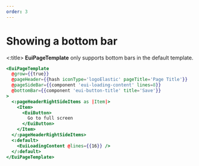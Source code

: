 ```yaml
---
order: 3
---
```


# Showing a bottom bar

<EuiSpacer />
<!-- <EuiText>
  Adding an
  <strong>EuiBottomBar</strong>
  can be tricky to use and account for any side bars.
  <strong>EuiPageTemplate</strong>
  handles this nicely by supplying a
  <EuiCode>bottomBar</EuiCode>
  prop for passing the contents of your bottom bar, and
  <EuiCode>bottomBarProps</EuiCode>
  that extends
  <strong>EuiBottomBar</strong>.<br /><br />

  <!-- It uses the
  <EuiCode>sticky</EuiCode>
  position so that it sticks to the bottom of and remains within the bounds of
  <strong>EuiPageBody</strong>. This way it will never overlap the
  <strong>EuiPageSideBar</strong>, no matter the screen size. It also means not
  needing to accommodate for the height of the bar in the body element.
</EuiText> -->
<EuiSpacer />
<EuiCallOut>
  <:title>
    <strong>EuiPageTemplate</strong>
    only supports bottom bars in the
    <EuiCode>default</EuiCode>
    template.
  </:title>
</EuiCallOut>

```hbs template
<EuiPageTemplate
  @grow={{true}}
  @pageHeader={{hash iconType='logoElastic' pageTitle='Page Title'}}
  @pageSideBar={{component 'eui-loading-content' lines=8}}
  @bottomBar={{component 'eui-button-title' title='Save'}}
>
  <:pageHeaderRightSideItems as |Item|>
    <Item>
      <EuiButton>
        Go to full screen
      </EuiButton>
    </Item>
  </:pageHeaderRightSideItems>
  <:default>
    <EuiLoadingContent @lines={{16}} />
  </:default>
</EuiPageTemplate>
```
